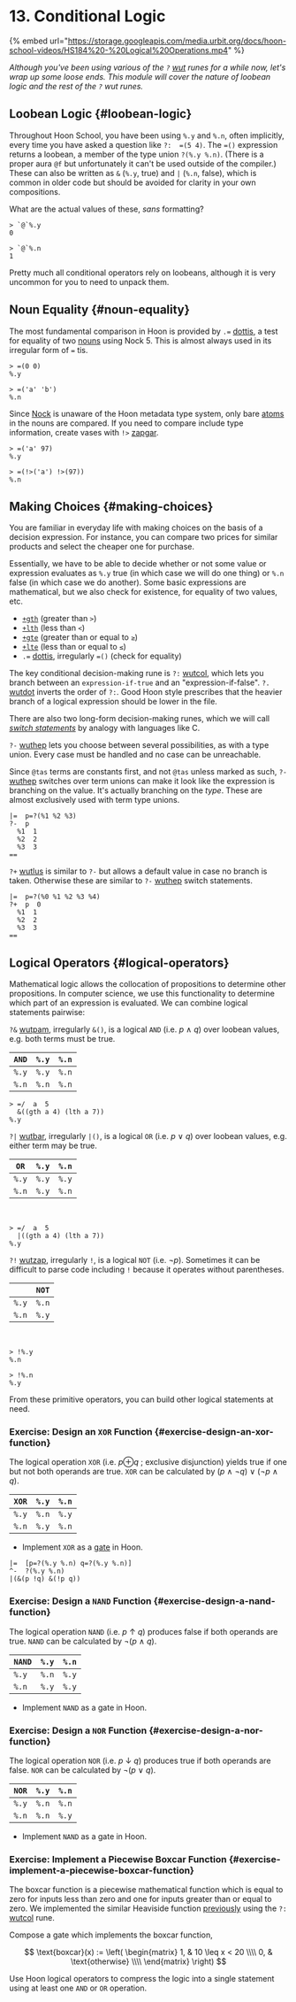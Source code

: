 # 13. Conditional Logic

{% embed url="https://storage.googleapis.com/media.urbit.org/docs/hoon-school-videos/HS184%20-%20Logical%20Operations.mp4" %}

_Although you've been using various of the `?` [wut](../../language/hoon/reference/rune/wut.md) runes for a while now, let's wrap up some loose ends. This module will cover the nature of loobean logic and the rest of the `?` wut runes._


## Loobean Logic {#loobean-logic}

Throughout Hoon School, you have been using `%.y` and `%.n`, often implicitly, every time you have asked a question like `?:  =(5 4)`. The `=()` expression returns a loobean, a member of the type union `?(%.y %.n)`. (There is a proper aura `@f` but unfortunately it can't be used outside of the compiler.)  These can also be written as `&` (`%.y`, true) and `|` (`%.n`, false), which is common in older code but should be avoided for clarity in your own compositions.

What are the actual values of these, _sans_ formatting?

```hoon
> `@`%.y
0

> `@`%.n
1
```

Pretty much all conditional operators rely on loobeans, although it is very uncommon for you to need to unpack them.


## Noun Equality {#noun-equality}

The most fundamental comparison in Hoon is provided by `.=` [dottis](../../language/hoon/reference/rune/dot.md#dottis), a test for equality of two [nouns](../../glossary/noun.md) using Nock 5. This is almost always used in its irregular form of `=` tis.

```hoon
> =(0 0)
%.y

> =('a' 'b')
%.n
```

Since [Nock](../../glossary/nock.md) is unaware of the Hoon metadata type system, only bare [atoms](../../glossary/atom.md) in the nouns are compared. If you need to compare include type information, create vases with `!>` [zapgar](../../language/hoon/reference/rune/zap.md#zapgar).

```hoon
> =('a' 97)
%.y

> =(!>('a') !>(97))
%.n
```


## Making Choices {#making-choices}

You are familiar in everyday life with making choices on the basis of a decision expression. For instance, you can compare two prices for similar products and select the cheaper one for purchase.

Essentially, we have to be able to decide whether or not some value or expression evaluates as `%.y` true (in which case we will do one thing) or `%.n` false (in which case we do another). Some basic expressions are mathematical, but we also check for existence, for equality of two values, etc.

- [`+gth`](../../language/hoon/reference/stdlib/1a.md#gth) (greater than `>`)
- [`+lth`](../../language/hoon/reference/stdlib/1a.md#lth) (less than `<`)  
- [`+gte`](../../language/hoon/reference/stdlib/1a.md#gte) (greater than or equal to `≥`)
- [`+lte`](../../language/hoon/reference/stdlib/1a.md#lte) (less than or equal to `≤`)
- `.=` [dottis](../../language/hoon/reference/rune/dot.md#dottis), irregularly `=()` (check for equality)

The key conditional decision-making rune is `?:` [wutcol](../../language/hoon/reference/rune/wut.md#wutcol), which lets you branch between an `expression-if-true` and an "expression-if-false". `?.` [wutdot](../../language/hoon/reference/rune/wut.md#wutdot) inverts the order of `?:`. Good Hoon style prescribes that the heavier branch of a logical expression should be lower in the file.

There are also two long-form decision-making runes, which we will call [_switch statements_](https://en.wikipedia.org/wiki/Switch_statement) by analogy with languages like C.

`?-` [wuthep](../../language/hoon/reference/rune/wut.md#wuthep) lets you choose between several possibilities, as with a type union. Every case must be handled and no case can be unreachable.

Since `@tas` terms are constants first, and not `@tas` unless marked as such, `?-` [wuthep](../../language/hoon/reference/rune/wut.md#wuthep) switches over term unions can make it look like the expression is branching on the value. It's actually branching on the _type_. These are almost exclusively used with term type unions.

```hoon
|=  p=?(%1 %2 %3)
?-  p
  %1  1
  %2  2
  %3  3
==
```

`?+` [wutlus](../../language/hoon/reference/rune/wut.md#wutlus) is similar to `?-` but allows a default value in case no branch is taken. Otherwise these are similar to `?-` [wuthep](../../language/hoon/reference/rune/wut.md#wuthep) switch statements.

```hoon
|=  p=?(%0 %1 %2 %3 %4)
?+  p  0
  %1  1
  %2  2
  %3  3
==
```

## Logical Operators {#logical-operators}

Mathematical logic allows the collocation of propositions to determine other propositions. In computer science, we use this functionality to determine which part of an expression is evaluated. We can combine logical statements pairwise:

`?&` [wutpam](../../language/hoon/reference/rune/wut.md#wutpam), irregularly `&()`, is a logical `AND` (i.e. _p_ ∧ _q_) over loobean values, e.g. both terms must be true.

|             `AND`            | `%.y` | `%.n` |
|------------------------------|-------|-------|
| `%.y` | `%.y` | `%.n` |
| `%.n` | `%.n` | `%.n` |

```hoon
> =/  a  5
  &((gth a 4) (lth a 7))
%.y
```

`?|` [wutbar](../../language/hoon/reference/rune/wut.md#wutbar), irregularly `|()`, is a logical `OR` (i.e. _p_ ∨ _q_)  over loobean values, e.g. either term may be true.

|             `OR`             | `%.y` | `%.n` |
|------------------------------|-------|-------|
| `%.y` | `%.y` | `%.y` |
| `%.n` | `%.y` | `%.n` |

<br>

```hoon
> =/  a  5
  |((gth a 4) (lth a 7))
%.y
```

`?!` [wutzap](../../language/hoon/reference/rune/wut.md#wutzap), irregularly `!`, is a logical `NOT` (i.e. ¬*p*). Sometimes it can be difficult to parse code including `!` because it operates without parentheses.

|                              | `NOT` |
|------------------------------|-------|
| `%.y` | `%.n` |
| `%.n` | `%.y` |

<br>

```hoon
> !%.y
%.n

> !%.n
%.y
```

From these primitive operators, you can build other logical statements at need.

### Exercise: Design an `XOR` Function {#exercise-design-an-xor-function}

The logical operation `XOR` (i.e. *p*⊕*q* ; exclusive disjunction) yields true if one but not both operands are true. `XOR` can be calculated by (_p_ ∧ ¬*q*) ∨ (¬*p* ∧ _q_).

|             `XOR`            | `%.y` | `%.n` |
|------------------------------|-------|-------|
| `%.y` | `%.n` | `%.y` |
| `%.n` | `%.y` | `%.n` |

- Implement `XOR` as a [gate](../../glossary/gate.md) in Hoon.

```hoon
|=  [p=?(%.y %.n) q=?(%.y %.n)]
^-  ?(%.y %.n)
|(&(p !q) &(!p q))
```

### Exercise: Design a `NAND` Function {#exercise-design-a-nand-function}

The logical operation `NAND` (i.e. _p_ ↑ _q_) produces false if both operands are true. `NAND` can be calculated by ¬(_p_ ∧ _q_).

|             `NAND`            | `%.y` | `%.n` |
|-------------------------------|-------|-------|
| `%.y`  | `%.n` | `%.y` |
| `%.n`  | `%.y` | `%.y` |

- Implement `NAND` as a gate in Hoon.

### Exercise: Design a `NOR` Function {#exercise-design-a-nor-function}

The logical operation `NOR` (i.e. _p_ ↓ _q_) produces true if both operands are false. `NOR` can be calculated by ¬(_p_ ∨ _q_).

|             `NOR`            | `%.y` | `%.n` |
|------------------------------|-------|-------|
| `%.y` | `%.n` | `%.n` |
| `%.n` | `%.n` | `%.y` |

- Implement `NAND` as a gate in Hoon.

### Exercise: Implement a Piecewise Boxcar Function {#exercise-implement-a-piecewise-boxcar-function}

The boxcar function is a piecewise mathematical function which is equal to zero for inputs less than zero and one for inputs greater than or equal to zero. We implemented the similar Heaviside function [previously](B-syntax.md) using the `?:` [wutcol](../../language/hoon/reference/rune/wut.md#wutcol) rune.

Compose a gate which implements the boxcar function,

$$
\text{boxcar}(x)
:=
\left(
\begin{matrix}
1, & 10 \leq x < 20 \\\\
0, & \text{otherwise} \\\\
\end{matrix}
\right)
$$

<!--
$$
\text{boxcar}(x)
:=
\begin{matrix}
1, & 10 \leq x < 20 \\
0, & \text{otherwise} \\
\end{matrix}
$$
-->

Use Hoon logical operators to compress the logic into a single statement using at least one `AND` or `OR` operation.
